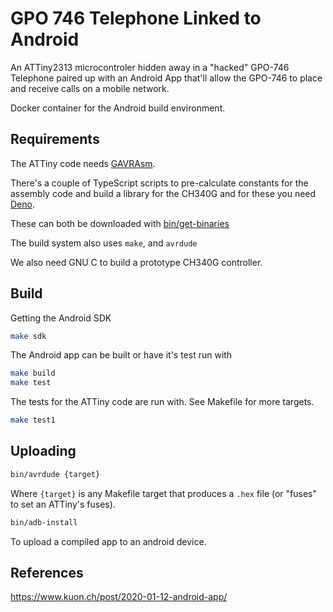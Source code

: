 # GPO 746 Telephone Linked to Android

An ATTiny2313 microcontroler hidden away in a "hacked" GPO-746 Telephone
paired up with an Android App that'll allow the GPO-746 to place and receive
calls on a mobile network.

Docker container for the Android build environment.

## Requirements

The ATTiny code needs
[GAVRAsm](http://www.avr-asm-tutorial.net/gavrasm/index_en.html).

There's a couple of TypeScript scripts to pre-calculate constants for the
assembly code and build a library for the CH340G and for these you need
[Deno](https://github.com/denoland/deno).

These can both be downloaded with
[bin/get-binaries](https://github.com/andy-preston/gpo-746-android/blob/android_ch340g_driver/bin/get-binaries)

The build system also uses `make`, and `avrdude`

We also need GNU C to build a prototype CH340G controller.

## Build

Getting the Android SDK

```sh
make sdk
```

The Android app can be built or have it's test run with

```sh
make build
make test
```

The tests for the ATTiny code are run with. See Makefile for more targets.

```sh
make test1
```

## Uploading

```sh
bin/avrdude {target}
```

Where `{target}` is any Makefile target that produces a `.hex` file (or "fuses"
to set an ATTiny's fuses).

```sh
bin/adb-install
```

To upload a compiled app to an android device.

## References

https://www.kuon.ch/post/2020-01-12-android-app/
